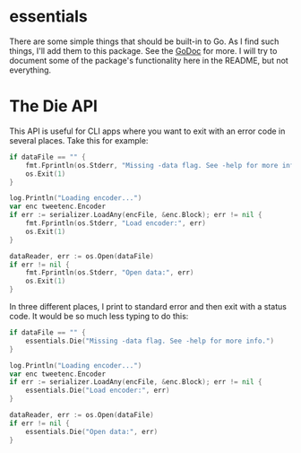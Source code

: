 # essentials

There are some simple things that should be built-in to Go. As I find such things, I'll add them to this package. See the [GoDoc](https://godoc.org/github.com/unixpickle/essentials) for more. I will try to document some of the package's functionality here in the README, but not everything.

# The Die API

This API is useful for CLI apps where you want to exit with an error code in several places. Take this for example:

```go
if dataFile == "" {
	fmt.Fprintln(os.Stderr, "Missing -data flag. See -help for more info.")
	os.Exit(1)
}

log.Println("Loading encoder...")
var enc tweetenc.Encoder
if err := serializer.LoadAny(encFile, &enc.Block); err != nil {
	fmt.Fprintln(os.Stderr, "Load encoder:", err)
	os.Exit(1)
}

dataReader, err := os.Open(dataFile)
if err != nil {
	fmt.Fprintln(os.Stderr, "Open data:", err)
	os.Exit(1)
}
```

In three different places, I print to standard error and then exit with a status code. It would be so much less typing to do this:

```go
if dataFile == "" {
	essentials.Die("Missing -data flag. See -help for more info.")
}

log.Println("Loading encoder...")
var enc tweetenc.Encoder
if err := serializer.LoadAny(encFile, &enc.Block); err != nil {
	essentials.Die("Load encoder:", err)
}

dataReader, err := os.Open(dataFile)
if err != nil {
	essentials.Die("Open data:", err)
}
```
